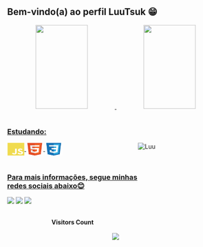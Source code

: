 ## Bem-vindo(a) ao perfil LuuTsuk 😁

 <div align="center">
   <a href="https://github.com/LuuTsuk">
   <img width="49%" height="195px" src="https://github-readme-stats.vercel.app/api?username=LuuTsuk&show_icons=true&theme=radical&include_all_commits=true&count_private=true"/>
   <img width="49%" height="195px" src="https://github-readme-stats.vercel.app/api/top-langs/?username=LuuTsuk&layout=compact&langs_count=6&theme=radical"/>
</div>

<div style="display: inline_block"><br>
<h3>Estudando:</h3>
  <img align="center" alt="Js" height="30" width="40" src="https://raw.githubusercontent.com/devicons/devicon/master/icons/javascript/javascript-plain.svg">
  <img align="center" alt="HTML" height="30" width="40" src="https://raw.githubusercontent.com/devicons/devicon/master/icons/html5/html5-original.svg">
  <img align="center" alt="CSS" height="30" width="40" src="https://raw.githubusercontent.com/devicons/devicon/master/icons/css3/css3-original.svg">
 <img align="right" alt="Luu" height="200" width="200" src="https://media.discordapp.net/attachments/1276026325055963147/1291132954994544641/sr23f0ff9d14dd1.gif?ex=66fefcc4&is=66fdab44&hm=3a4efdde05bb01b4379a60d17f5f9a9b592f1e5c2a4174088c06674329eaffe7&=&width=674&height=674">
</div>
 
 <br>
 
  ### Para mais informações, segue minhas redes sociais abaixo😊
 
<div> 
  <a href="https://www.linkedin.com/in/maria-eduarda-silva-souza-b3b988231" target="_blank"><img src="https://img.shields.io/badge/-LinkedIn-%230077B5?style=for-the-badge&logo=linkedin&logoColor=white" target="_blank"></a>
  <a href="https://www.instagram.com/luu._sz/" target="_blank"><img src="https://img.shields.io/badge/-Instagram-%23E4405F?style=for-the-badge&logo=instagram&logoColor=white" target="_blank"></a> 
  <a href = "mailto:msilvasouza2604@gmail.com"><img src="https://img.shields.io/badge/-Gmail-%23333?style=for-the-badge&logo=gmail&logoColor=white" target="_blank"></a>
 
 <div align="center">
<br><p align="center"><b>Visitors Count</b></p>  
<p align="center"><img align="center" src="https://profile-counter.glitch.me/{LuuTsuk}/count.svg" /></p> 
<br></div>

</div>
